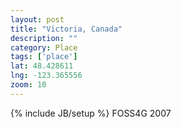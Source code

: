 ```yaml
---
layout: post
title: "Victoria, Canada"
description: ""
category: Place
tags: ['place']
lat: 48.428611
lng: -123.365556
zoom: 10
---
```

{% include JB/setup %}
FOSS4G 2007
